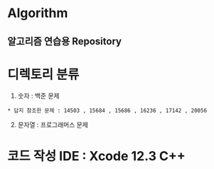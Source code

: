 Algorithm
=========

알고리즘 연습용 Repository
----------------------

# 디렉토리 분류

  1. 숫자 : 백준 문제
  
    * 답지 참조한 문제 : 14503 , 15684 , 15686 , 16236 , 17142 , 20056
  
  2. 문자열 : 프로그래머스 문제
  
# 코드 작성 IDE : Xcode 12.3 C++
